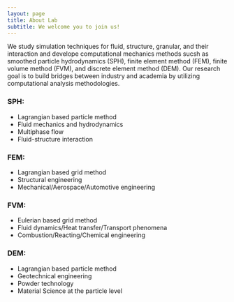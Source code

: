 ```yaml
---
layout: page
title: About Lab
subtitle: We welcome you to join us!
---
```


We study simulation techniques for fluid, structure, granular, and their interaction and develope computational mechanics methods 
sucsh as smoothed particle hydrodynamics (SPH), finite element method (FEM), finite volume method (FVM), and discrete element method (DEM). Our research goal is to build bridges between industry and academia by utilizing computational analysis methodologies.

### SPH:
- Lagrangian based particle method
- Fluid mechanics and hydrodynamics
- Multiphase flow
- Fluid-structure interaction


### FEM:
- Lagrangian based grid method
- Structural engineering
- Mechanical/Aerospace/Automotive engineering


### FVM:
- Eulerian based grid method
- Fluid dynamics/Heat transfer/Transport phenomena
- Combustion/Reacting/Chemical engineering

### DEM:
- Lagrangian based particle method
- Geotechnical engineering
- Powder technology
- Material Science at the particle level
